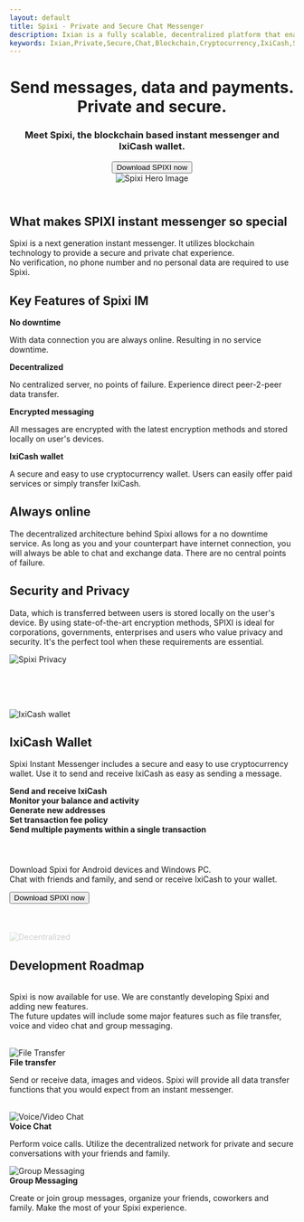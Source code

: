```yaml
---
layout: default
title: Spixi - Private and Secure Chat Messenger
description: Ixian is a fully scalable, decentralized platform that enables encrypted data streaming and high volume of micro-transactions.
keywords: Ixian,Private,Secure,Chat,Blockchain,Cryptocurrency,IxiCash,Spixi
---
```

<header>
    <div class="bg-success d-flex align-items-center hero">
        <div class="container">
            <div class="row">
                <div class="col-md-6 col-xl-7 text-left">
                    <h1 class="text-left heroHeading">Send messages, data and payments.<br>Private and secure.</h1>
                    <h3 class="text-left">Meet Spixi, the blockchain based instant messenger and IxiCash wallet.</h3><a href="download.html"><button class="btn btn-primary text-left radial-fill" type="button">Download SPIXI now</button></a></div>
                <div class="col-md-6 col-xl-5 text-center"><img class="img-fluid text-center" src="assets/img/SpixiH.png" style="" alt="Spixi Hero Image"></div>
            </div>
        </div>
    </div>
</header>
<div class="container subHeader">
    <h2 class="text-center">What makes SPIXI instant messenger so special</h2>
    <p class="text-center">Spixi is a next generation instant messenger. It utilizes blockchain technology to provide a secure and private chat experience.<br>No verification, no phone number and no personal data are required to use Spixi.</p><div class="divider"></div>
    <a id="features"></a>
    <div class="row features">
        <h2 class="text-center">Key Features of Spixi IM</h2>
        <div class="col-md-3"><i class="fas fa-stopwatch" data-aos="fade" data-aos-duration="50"></i>
            <strong>No downtime</strong>
            <p class="text-center">With data connection you are always online. Resulting in no service downtime.</p>
        </div>
        <div class="col-md-3"><i class="fas fa-project-diagram"></i>
            <strong>Decentralized</strong>
            <p class="text-center">No centralized server, no points of failure. Experience direct peer-2-peer data transfer.</p>
        </div>
        <div class="col-md-3"><i class="fas fa-fingerprint"></i>
            <strong>Encrypted messaging</strong>
            <p class="text-center">All messages are encrypted with the latest encryption methods and stored locally on user's devices.</p>
        </div>
        <div class="col-md-3"><i class="fas fa-wallet"></i>
            <strong>IxiCash wallet</strong>
            <p class="text-center">A secure and easy to use cryptocurrency wallet. Users can easily offer paid services or simply transfer IxiCash.</p>
        </div>
    </div><div class="divider"></div>
    <div class="row otherFeatures">
        <div class="col-xl-6">
            <h2>Always online</h2>
            <p>The decentralized architecture behind Spixi allows for a no downtime service. As long as you and your counterpart have internet connection, you will always be able to chat and exchange data. There are no central points of failure.</p>
            <h2>Security and Privacy</h2>
            <p>Data, which is transferred between users is stored locally on the user's device. By using state-of-the-art encryption methods, SPIXI is ideal for corporations, governments, enterprises and users who value privacy and security.
                It's the perfect tool when these requirements are essential.</p>
        </div>
        <div class="col-xl-6"><img src="assets/img/Spixi_privacy.png" alt="Spixi Privacy" class="imgPrivacy"></div>
    </div><div class="divider"></div>
    <a id="wallet"></a>
    <div class="row" style="padding-top: 80px;padding-bottom: 40px;">
        <div class="col-xl-5"><img src="assets/img/IxiCashWallet.png" alt="IxiCash wallet" class="imgWallet"></div>
        <div class="col-xl-7 walletSection">
            <h2>IxiCash Wallet</h2>
            <p>Spixi Instant Messenger includes a secure and easy to use cryptocurrency wallet. Use it to send and receive IxiCash as easy as sending a message.</p>
            <div class="row">
                <div class="col-xl-1 col-1"><i class="fas fa-exchange-alt"></i></div>
                <div class="col"><strong>Send and receive IxiCash</strong></div>
            </div>
            <div class="row">
                <div class="col-xl-1 col-1"><i class="fas fa-chart-line"></i></div>
                <div class="col"><strong>Monitor your balance and activity</strong></div>
            </div>
            <div class="row">
                <div class="col-xl-1 col-1"><i class="fas fa-qrcode"></i></div>
                <div class="col"><strong>Generate new addresses</strong></div>
            </div>
            <div class="row">
                <div class="col-xl-1 col-1"><i class="fas fa-percentage"></i></div>
                <div class="col"><strong>Set transaction fee policy</strong></div>
            </div>
            <div class="row">
                <div class="col-xl-1 col-1"><i class="fas fa-check-double"></i></div>
                <div class="col"><strong>Send multiple payments within a single transaction</strong></div>
            </div>
        </div>
    </div>
</div>
<div class="container downloadBox">
    <div class="shadow example-box">
        <p class="text-center">Download Spixi for Android devices and Windows PC.<br>Chat with friends and family, and send or receive IxiCash to your wallet.</p><a href="download.html" style="z-index:100;"><button class="btn btn-primary text-left radial-fill" type="button">Download SPIXI now</button></a>
        <div class="background-shapes" style="margin-top: 50px;"><img src="assets/img/Decentra.svg" style="opacity: 0.20;" alt='Decentralized'>
        </div>
    </div>
</div>
<a id="roadmap"></a>
<div class="container roadmapTitle">
    <h2 class="text-center">Development Roadmap</h2>
    <p class="text-center"><br>Spixi is now available for use. We are constantly developing Spixi and adding new features.<br>The future updates will include some major features such as file transfer, voice and video chat and group messaging.<br><br></p><div class="divider"></div>
</div>
<div class="container">
    <div class="row roadmap">
        <div class="col-md-4">
            <div><img src="assets/img/upcoming1.png" alt='File Transfer'><i class="fas fa-file-export"></i></div>
            <strong>File transfer</strong>
            <p class="text-center">Send or receive data, images and videos. Spixi will provide all data transfer functions that you would expect from an instant messenger.<br><br></p>
        </div>
        <div class="col-md-4">
            <div><img src="assets/img/upcoming2.png" alt='Voice/Video Chat'><i class="fas fa-phone"></i></div>
            <strong>Voice Chat</strong>
            <p class="text-center">Perform voice calls. Utilize the decentralized network for private and secure conversations with your friends and family.</p>
        </div>
        <div class="col-md-4">
            <div><img src="assets/img/upcoming3.png" alt='Group Messaging'><i class="fas fa-users"></i></div>
            <strong>Group Messaging</strong>
            <p class="text-center">Create or join group messages, organize your friends, coworkers and family. Make the most of your Spixi experience.</p>
        </div>
    </div>
</div>
